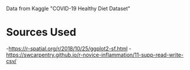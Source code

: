 Data from Kaggle "COVID-19 Healthy Diet Dataset"

# Sources Used
-https://r-spatial.org/r/2018/10/25/ggplot2-sf.html
-https://swcarpentry.github.io/r-novice-inflammation/11-supp-read-write-csv/

